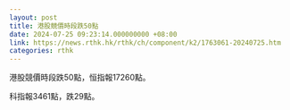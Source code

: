 ```yaml
---
layout: post
title: 港股競價時段跌50點
date: 2024-07-25 09:23:14.000000000 +08:00
link: https://news.rthk.hk/rthk/ch/component/k2/1763061-20240725.htm
categories: rthk
---
```


港股競價時段跌50點，恒指報17260點。

科指報3461點，跌29點。
